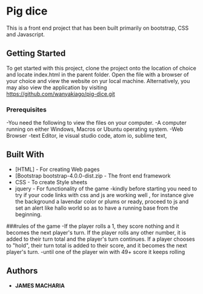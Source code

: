 # Pig dice

This is a front end project that has been built primarily on bootstrap, CSS and Javascript.

## Getting Started

To get started with this project, clone the project onto the location of choice and locate index.html in the parent folder. Open the file with a browser of your choice and view the website on yur local machine. Alternatively, you may also view the application by visiting https://github.com/wanyakiago/pig-dice.git

### Prerequisites

-You need the following to view the files on your computer.
-A computer running on either Windows, Macros or Ubuntu operating system.
-Web Browser
-text  Editor, ie visual studio code, atom io, sublime text,


## Built With

- [HTML] - For creating Web pages
- [Bootstrap bootstrap-4.0.0-dist.zip - The front end framework
- CSS - To create Style sheets
- jquery - For functionality of the game
-kindly before starting you need to try if your code links with css and js are
working well , for instance give the background a lavendar color or plums or ready, proceed to js and set an alert like hallo world so as to have a running base from the beginning.

###rules of the game
-If the player rolls a 1, they score nothing and it becomes the next player's turn.
If the player rolls any other number, it is added to their turn total and the player's turn continues.
If a player chooses to "hold", their turn total is added to their score, and it becomes the next player's turn.
-until one of the player win with 49+ score it keeps rolling 
## Authors
* **JAMES MACHARIA**
